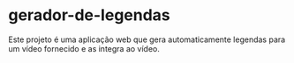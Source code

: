 # gerador-de-legendas
Este projeto é uma aplicação web que gera automaticamente legendas para um vídeo fornecido e as integra ao vídeo. 
